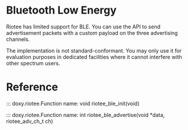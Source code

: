 # Bluetooth Low Energy

Riotee has limited support for BLE. You can use the API to send advertisement packets with a custom payload on the three advertising channels.

The implementation is not standard-conformant. You may only use it for evaluation purposes in dedicated facilities where it cannot interfere with other spectrum users.


# Reference
::: doxy.riotee.Function
  name: void riotee_ble_init(void)

::: doxy.riotee.Function
  name: int riotee_ble_advertise(void *data, riotee_adv_ch_t ch)
